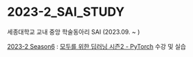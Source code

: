 # 2023-2_SAI_STUDY
세종대학교 교내 중앙 학술동아리 SAI (2023.09. ~ )


[2023-2 Season6](https://github.com/eunkk01/SAI_STUDY/tree/main/SAI_2023-2) : [모두를 위한 딥러닝 시즌2 - PyTorch](https://www.youtube.com/playlist?list=PLQ28Nx3M4JrhkqBVIXg-i5_CVVoS1UzAv) 수강 및 실습
